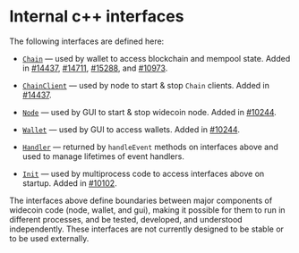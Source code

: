 # Internal c++ interfaces

The following interfaces are defined here:

* [`Chain`](chain.h) — used by wallet to access blockchain and mempool state. Added in [#14437](https://github.com/mraksoll4/widecoin/pull/14437), [#14711](https://github.com/mraksoll4/widecoin/pull/14711), [#15288](https://github.com/mraksoll4/widecoin/pull/15288), and [#10973](https://github.com/mraksoll4/widecoin/pull/10973).

* [`ChainClient`](chain.h) — used by node to start & stop `Chain` clients. Added in [#14437](https://github.com/mraksoll4/widecoin/pull/14437).

* [`Node`](node.h) — used by GUI to start & stop widecoin node. Added in [#10244](https://github.com/mraksoll4/widecoin/pull/10244).

* [`Wallet`](wallet.h) — used by GUI to access wallets. Added in [#10244](https://github.com/mraksoll4/widecoin/pull/10244).

* [`Handler`](handler.h) — returned by `handleEvent` methods on interfaces above and used to manage lifetimes of event handlers.

* [`Init`](init.h) — used by multiprocess code to access interfaces above on startup. Added in [#10102](https://github.com/mraksoll4/widecoin/pull/10102).

The interfaces above define boundaries between major components of widecoin code (node, wallet, and gui), making it possible for them to run in different processes, and be tested, developed, and understood independently. These interfaces are not currently designed to be stable or to be used externally.
